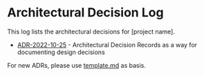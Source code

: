 # Architectural Decision Log

This log lists the architectural decisions for [project name].

* [ADR-2022-10-25](2022-10-25-use-markdown-architectural-decision-records.md) - Architectural Decision Records as a way for documenting design decisions

For new ADRs, please use [template.md](template.md) as basis.